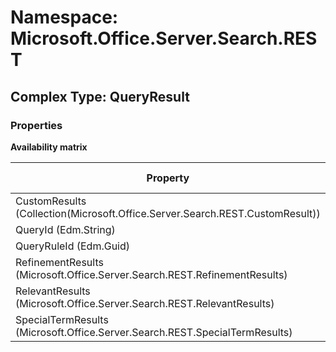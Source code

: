 # Namespace: Microsoft.Office.Server.Search.REST

## Complex Type: QueryResult

### Properties

**Availability matrix**

Property | SPO | SP 2019 | SP 2016 | SP 2013
----------|-----|---------|---------|--------
CustomResults (Collection(Microsoft.Office.Server.Search.REST.CustomResult)) | ✔ | ✔ | ✔ | ✔
QueryId (Edm.String) | ✔ | ✔ | ✔ | ✔
QueryRuleId (Edm.Guid) | ✔ | ✔ | ✔ | ✔
RefinementResults (Microsoft.Office.Server.Search.REST.RefinementResults) | ✔ | ✔ | ✔ | ✔
RelevantResults (Microsoft.Office.Server.Search.REST.RelevantResults) | ✔ | ✔ | ✔ | ✔
SpecialTermResults (Microsoft.Office.Server.Search.REST.SpecialTermResults) | ✔ | ✔ | ✔ | ✔
